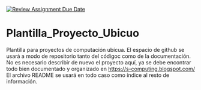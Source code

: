 [![Review Assignment Due Date](https://classroom.github.com/assets/deadline-readme-button-22041afd0340ce965d47ae6ef1cefeee28c7c493a6346c4f15d667ab976d596c.svg)](https://classroom.github.com/a/IIN1KJqP)
# Plantilla_Proyecto_Ubicuo
Plantilla para proyectos de computación ubícua.
El espacio de github se usará a modo de repositorio tanto del códigoc como de la documentación. No es necesario describir de nuevo el proyecto aquí, ya se debe encontrar todo bien documentado y organizado en https://s-computing.blogspot.com/
El archivo README se usará en todo caso como índice al resto de información. 
